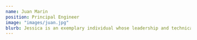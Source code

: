 ```yaml
---
name: Juan Marin
position: Principal Engineer
image: "images/juan.jpg"
blurb: Jessica is an exemplary individual whose leadership and technical expertise continue to drive our organisation forward. With a keen eye for detail and a strategic approach to problem-solving, she navigates the complexities and turns project tangles into triumphs, time after time. In addition to her architectural role, her public speaking skills are truly remarkable. Her mentorship and commitment to knowledge-sharing have cultivated a culture of continuous learning within our organisation. Her dedication to excellence is reflected in the high quality of her work and the esteem in which she is held by peers and the industry. Jess is an invaluable asset to any project or initiative, and I wholeheartedly endorse her for any future endeavors she may undertake.
---
```

